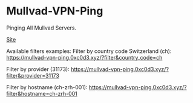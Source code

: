 # Mullvad-VPN-Ping
Pinging All Mullvad Servers.

[Site](https://i.imgur.com/4noP7T9.png)

Available filters examples:
Filter by country code Switzerland (ch):
https://mullvad-vpn-ping.0xc0d3.xyz/?filter&country_code=ch

Filter by provider (31173):
https://mullvad-vpn-ping.0xc0d3.xyz/?filter&provider=31173

Filter by hostname (ch-zrh-001):
https://mullvad-vpn-ping.0xc0d3.xyz/?filter&hostname=ch-zrh-001
